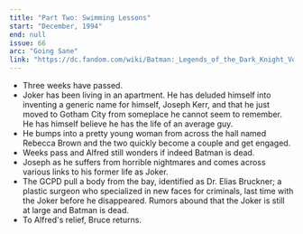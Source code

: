 ```yaml
---
title: "Part Two: Swimming Lessons"
start: "December, 1994"
end: null
issue: 66
arc: "Going Sane"
link: "https://dc.fandom.com/wiki/Batman:_Legends_of_the_Dark_Knight_Vol_1_66"
---
```


- Three weeks have passed.
- Joker has been living in an apartment. He has deluded himself into inventing a generic name for himself, Joseph Kerr, and that he just moved to Gotham City from someplace he cannot seem to remember. He has himself believe he has the life of an average guy. 
- He bumps into a pretty young woman from across the hall named Rebecca Brown and the two quickly become a couple and get engaged.
- Weeks pass and Alfred still wonders if indeed Batman is dead.
-  Joseph as he suffers from horrible nightmares and comes across various links to his former life as Joker.
- The GCPD pull a body from the bay, identified as Dr. Elias Bruckner; a plastic surgeon who specialized in new faces for criminals, last time with the Joker before he disappeared. Rumors abound that the Joker is still at large and Batman is dead.
- To Alfred's relief, Bruce returns.
